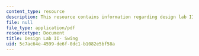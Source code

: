 ```yaml
---
content_type: resource
description: This resource contains information regarding design lab II- swing.
file: null
file_type: application/pdf
resourcetype: Document
title: Design Lab II- Swing
uid: 5c7ac64e-4599-de6f-0dc1-b1082e5bf58a
---
```

